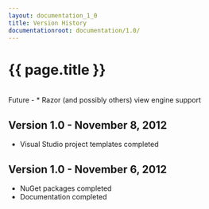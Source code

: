 ```yaml
---
layout: documentation_1_0
title: Version History
documentationroot: documentation/1.0/
---
```

{{ page.title }}
=
<br/>
Future
-
* Razor (and possibly others) view engine support

Version 1.0 - November 8, 2012
-
* Visual Studio project templates completed

Version 1.0 - November 6, 2012
-
* NuGet packages completed
* Documentation completed